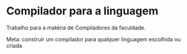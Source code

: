 # Compilador para a linguagem 

Trabalho para a matéria de Compiladores da faculdade.

Meta: construir um compilador para qualquer linguagem escolhida ou criada
